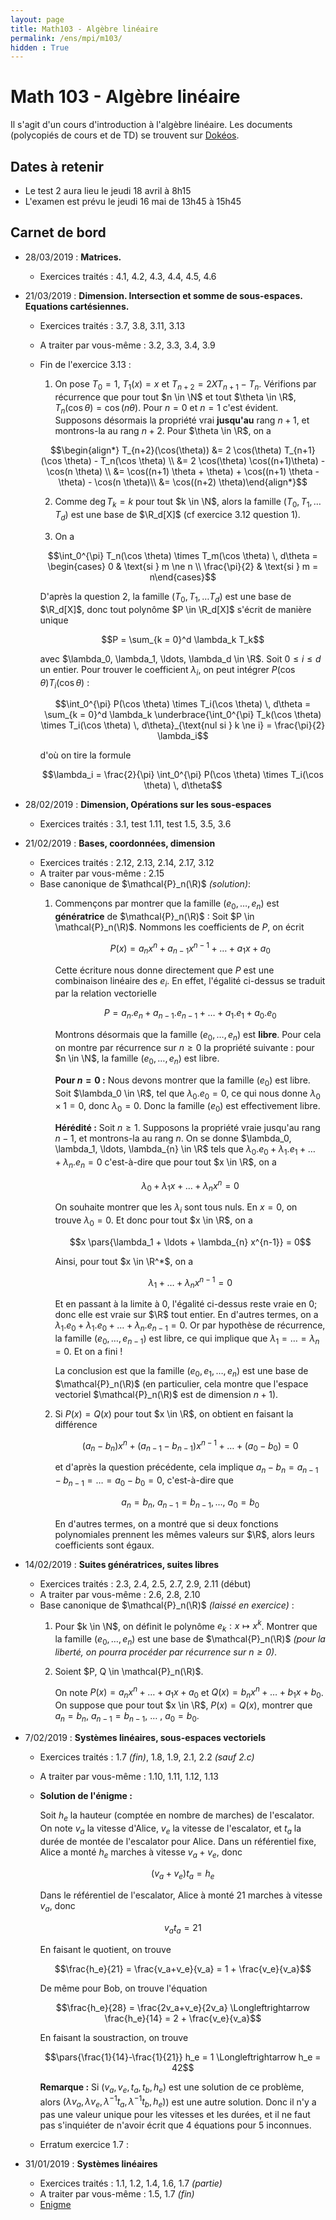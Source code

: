 ```yaml
---
layout: page
title: Math103 - Algèbre linéaire
permalink: /ens/mpi/m103/
hidden : True
---
```



# Math 103 - Algèbre linéaire

Il s'agit d'un cours d'introduction à l'algèbre linéaire. Les documents (polycopiés de cours et de TD) se trouvent sur [Dokéos](http://formation.u-psud.fr).

## Dates à retenir

* Le test 2 aura lieu le jeudi 18 avril à 8h15
* L'examen est prévu le jeudi 16 mai de 13h45 à 15h45

## Carnet de bord

- <span class="date">28/03/2019 :</span> **Matrices.**
	* Exercices traités : 4.1, 4.2, 4.3, 4.4, 4.5, 4.6

- <span class="date">21/03/2019 :</span> **Dimension. Intersection et somme de sous-espaces. Equations cartésiennes.** 
    * Exercices traités : 3.7, 3.8, 3.11, 3.13
    * A traiter par vous-même : 3.2, 3.3, 3.4, 3.9
	* Fin de l'exercice 3.13 : 
		1. On pose $T_0 = 1$, $T_1(x) = x$ et $T_{n+2} = 2 X T_{n+1} - T_n$. Vérifions par récurrence que pour tout $n \in \N$ et tout $\theta \in \R$, $T_n(\cos \theta) = \cos(n \theta)$.
		Pour $n = 0$ et $n = 1$ c'est évident. Supposons désormais la propriété vrai **jusqu'au** rang $n+1$, et montrons-la au rang $n+2$. Pour $\theta \in \R$, on a

		$$\begin{align*} T_{n+2}(\cos(\theta)) &= 2 \cos(\theta) T_{n+1}(\cos \theta) - T_n(\cos \theta) \\
		&= 2 \cos(\theta) \cos((n+1)\theta) - \cos(n \theta) \\
		&= \cos((n+1) \theta + \theta) + \cos((n+1) \theta - \theta) - \cos(n \theta)\\
		&= \cos((n+2) \theta)\end{align*}$$
	
		2. Comme $\deg T_k = k$ pour tout $k \in \N$, alors la famille $(T_0, T_1, \ldots T_d)$ est une base de $\R_d[X]$ (cf exercice 3.12 question 1).
		
		3.	On a
	
		$$\int_0^{\pi} T_n(\cos \theta) \times T_m(\cos \theta) \, d\theta = \begin{cases} 0 & \text{si } m \ne n \\ \frac{\pi}{2} & \text{si } m = n\end{cases}$$
	
		D'après la question 2, la famille $(T_0, T_1, \ldots T_d)$ est une base de $\R_d[X]$, donc tout polynôme $P \in \R_d[X]$ s'écrit de manière unique
	
		$$P = \sum_{k = 0}^d \lambda_k T_k$$
	
		avec $\lambda_0, \lambda_1, \ldots, \lambda_d \in \R$. Soit $0 \le i \le d$ un entier. Pour trouver le coefficient $\lambda_i$, on peut intégrer $P(\cos \theta) T_i(\cos \theta)$ :
	
		$$\int_0^{\pi} P(\cos \theta) \times T_i(\cos \theta) \, d\theta =  \sum_{k = 0}^d \lambda_k \underbrace{\int_0^{\pi} T_k(\cos \theta) \times T_i(\cos \theta) \, d\theta}_{\text{nul si } k \ne i} = \frac{\pi}{2} \lambda_i$$
	
	    d'où on tire la formule
	
		$$\lambda_i = \frac{2}{\pi} \int_0^{\pi} P(\cos \theta) \times T_i(\cos \theta) \, d\theta$$
		
	
- <span class="date">28/02/2019 :</span> **Dimension, Opérations sur les sous-espaces**
	* Exercices traités : 3.1, test 1.11, test 1.5, 3.5, 3.6
	
- <span class="date">21/02/2019 :</span> **Bases, coordonnées, dimension**
	* Exercices traités : 2.12, 2.13, 2.14, 2.17, 3.12
	* A traiter par vous-même : 2.15
	* Base canonique de $\mathcal{P}_n(\R)$ *(solution)*:
		1. Commençons par montrer que la famille $(e_0, \ldots, e_n)$ est **génératrice** de $\mathcal{P}_n(\R)$ : Soit $P \in \mathcal{P}_n(\R)$. Nommons les coefficients de $P$, on écrit
			
			$$P(x) = a_n x^n + a_{n-1} x^{n-1} + \ldots + a_1 x + a_0$$
			
			Cette écriture nous donne directement que $P$ est une combinaison linéaire des $e_i$. En effet, l'égalité ci-dessus se traduit par la relation vectorielle
			
			$$P = a_n . e_n + a_{n-1} . e_{n-1} + \ldots + a_1 . e_1 + a_0 . e_0$$
			
			Montrons désormais que la famille $(e_0, \ldots, e_n)$ est **libre**. Pour cela on montre par récurrence sur $n \ge 0$ la propriété suivante : pour $n \in \N$, la famille $(e_0, \ldots, e_n)$ est libre.
			
			**Pour $n = 0$ :** Nous devons montrer que la famille $(e_0)$ est libre. Soit $\lambda_0 \in \R$, tel que $\lambda_0 . e_0 = 0$, ce qui nous donne $\lambda_0 \times 1 = 0$, donc $\lambda_0 = 0$. Donc la famille $(e_0)$ est effectivement libre.
			
			**Hérédité :** Soit $n \ge 1$. Supposons la propriété vraie jusqu'au rang $n-1$, et montrons-la au rang $n$. On se donne $\lambda_0, \lambda_1, \ldots, \lambda_{n} \in \R$ tels que 
			$\lambda_0 . e_0 + \lambda_1 . e_1 + \ldots + \lambda_{n}.e_{n} = 0$
			c'est-à-dire que pour tout $x \in \R$, on a
			
			$$\lambda_0  + \lambda_1 x + \ldots + \lambda_{n} x^n = 0$$
			
			On souhaite montrer que les $\lambda_i$ sont tous nuls. En $x=0$, on trouve $\lambda_0 = 0$. Et donc pour tout $x \in \R$, on a
			
			$$x \pars{\lambda_1 + \ldots + \lambda_{n} x^{n-1}} = 0$$
			
			Ainsi, pour tout $x \in \R^*$, on a
			
			$$\lambda_1 + \ldots + \lambda_{n} x^{n-1} = 0$$
			
			Et en passant à la limite à $0$, l'égalité ci-dessus reste vraie en $0$; donc elle est vraie sur $\R$ tout entier. En d'autres termes, on a $\lambda_1 . e_0 + \lambda_1 . e_0 + \ldots + \lambda_{n}.e_{n-1} = 0$. Or par hypothèse de récurrence, la famille $(e_0, \ldots, e_{n-1})$ est libre, ce qui implique que $\lambda_1 = \ldots = \lambda_n = 0$. Et on a fini !
			
			La conclusion est que la famille $(e_0, e_1, \ldots, e_n)$ est une base de $\mathcal{P}_n(\R)$ (en particulier, cela montre que l'espace vectoriel $\mathcal{P}_n(\R)$ est de dimension $n+1$).
			
		2. Si $P(x) = Q(x)$ pour tout $x \in \R$, on obtient en faisant la différence
			
			$$(a_n - b_n) x^n + (a_{n-1} - b_{n-1}) x^{n-1} + \ldots + (a_0 - b_0) = 0$$
			
			et d'après la question précédente, cela implique $a_n - b_n = a_{n-1} - b_{n-1} = \ldots = a_0 - b_0 = 0$, c'est-à-dire que 
			
			$$a_n = b_n, \ a_{n-1}=b_{n-1}, \ldots , \ a_0 = b_0$$
			
			En d'autres termes, on a montré que si deux fonctions polynomiales prennent les mêmes valeurs sur $\R$, alors leurs coefficients sont égaux.
			
- <span class="date">14/02/2019 :</span> **Suites génératrices, suites libres**
	* Exercices traités : 2.3, 2.4, 2.5, 2.7, 2.9, 2.11 (début)
    * A traiter par vous-même : 2.6, 2.8, 2.10
	* Base canonique de $\mathcal{P}_n(\R)$ *(laissé en exercice)* :
		1. Pour $k \in \N$, on définit le polynôme $e_k : x \mapsto x^k$. Montrer que la famille $(e_0, \ldots, e_n)$ est une base de $\mathcal{P}_n(\R)$ *(pour la liberté, on pourra procéder par récurrence sur $n \ge 0$)*.
		2. Soient $P, Q \in \mathcal{P}_n(\R)$.
		
			On note $P(x) = a_n x^n + \ldots + a_1 x + a_0$ et $Q(x) = b_n x^n + \ldots + b_1 x + b_0$. On suppose que pour tout $x \in \R$, $P(x) = Q(x)$, montrer que $a_n = b_n$, $a_{n-1}=b_{n-1}$, $\ldots$ , $a_0 = b_0$.

- <span class="date">7/02/2019 :</span> **Systèmes linéaires, sous-espaces vectoriels**
	* Exercices traités : 1.7 *(fin)*, 1.8, 1.9, 2.1, 2.2 *(sauf 2.c)*
	* A traiter par vous-même : 1.10, 1.11, 1.12, 1.13
	* **Solution de l'énigme :** 
		
		Soit $h_e$ la hauteur (comptée en nombre de marches) de l'escalator. On note $v_a$ la vitesse d'Alice, $v_e$ la vitesse de l'escalator, et $t_a$ la durée de montée de l'escalator pour Alice. Dans un référentiel fixe, Alice a monté $h_e$ marches à vitesse $v_a+v_e$, donc
		
		$$(v_a + v_e) t_a = h_e$$
		
		Dans le référentiel de l'escalator, Alice à monté 21 marches à vitesse $v_a$, donc
		
		$$v_a t_a = 21$$
		
		En faisant le quotient, on trouve
		
		$$\frac{h_e}{21} = \frac{v_a+v_e}{v_a} =  1 + \frac{v_e}{v_a}$$
		
		De même pour Bob, on trouve l'équation
		
		$$\frac{h_e}{28} = \frac{2v_a+v_e}{2v_a} \Longleftrightarrow \frac{h_e}{14} =  2 + \frac{v_e}{v_a}$$
		
		En faisant la soustraction, on trouve
		
		$$\pars{\frac{1}{14}-\frac{1}{21}} h_e = 1 \Longleftrightarrow h_e = 42$$
	
		**Remarque :** Si $(v_a, v_e, t_a ,t_b, h_e)$ est une solution de ce problème, alors $(\lambda v_a, \lambda v_e, \lambda^{-1} t_a, \lambda^{-1} t_b, h_e)$) est une autre solution. Donc il n'y a pas une valeur unique pour les vitesses et les durées, et il ne faut pas s'inquiéter de n'avoir écrit que 4 équations pour 5 inconnues.
	* Erratum exercice 1.7 :

- <span class="date">31/01/2019 :</span> **Systèmes linéaires**
	* Exercices traités : 1.1, 1.2, 1.4, 1.6, 1.7 *(partie)*
	* A traiter par vous-même : 1.5, 1.7 *(fin)*
	* [Enigme](http://images.math.cnrs.fr/Janvier-2019-2e-defi.html)		
